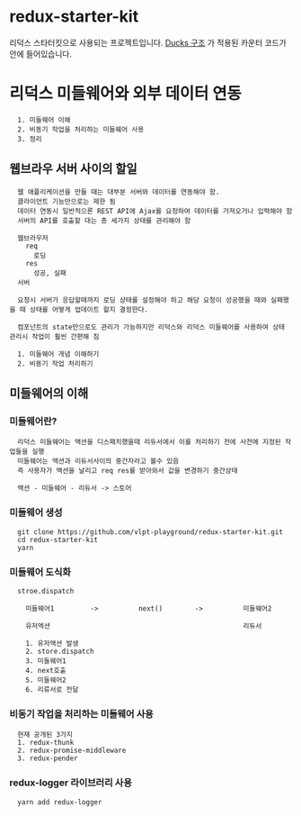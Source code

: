 # redux-starter-kit

리덕스 스타터킷으로 사용되는 프로젝트입니다.
[Ducks 구조](https://velopert.com/3358) 가 적용된 카운터 코드가 안에 들어있습니다.

# 리덕스 미들웨어와 외부 데이터 연동
```
  1. 미들웨어 이해
  2. 비동기 작업을 처리하는 미들웨어 사용
  3. 정리
```
## 웹브라우 서버 사이의 할일
```
  웹 애플리케이션을 만들 때는 대부분 서버와 데이터를 연동해야 함.
  클라이언트 기능만으로는 제한 됨
  데이터 연동시 일반적으론 REST API에 Ajax를 요청하여 데이터를 가져오거나 입력해야 함
  서버의 API를 호출할 대는 총 세가지 상태를 관리해야 함
  
  웹브라우저 
    req
      로딩
    res
      성공, 실패
  서버

  요청시 서버가 응답할때까지 로딩 상태를 설정해야 하고 해당 요청이 성공했을 때와 실패했을 때 상태를 어떻게 업데이트 할지 결정한다.
  
  컴포넌트의 state만으로도 관리가 가능하지만 리덕스와 리덕스 미들웨어를 사용하여 상태 관리시 작업이 훨씬 간편해 짐

  1. 미들웨어 개념 이해하기
  2. 비동기 작업 처리하기
```

## 미들웨어의 이해

### 미들웨어란?
```
  리덕스 미들웨어는 액션을 디스패치했을때 리듀서에서 이를 처리하기 전에 사전에 지정된 작업들을 실행
  미들웨어는 액션과 리듀서사이의 중간자라고 볼수 있음
  즉 사용자가 액션을 날리고 req res를 받아와서 값을 변경하기 중간상태

  액션 - 미들웨어 - 리듀서 -> 스토어
```

### 미들웨어 생성
```
  git clone https://github.com/vlpt-playground/redux-starter-kit.git
  cd redux-starter-kit
  yarn
```
### 미들웨어 도식화
```
  stroe.dispatch
    
    미들웨어1         ->          next()        ->          미들웨어2
    
    유저엑션                                                리듀서

    1. 유저액션 발생
    2. store.dispatch
    3. 미들웨어1
    4. next호출
    5. 미들웨어2
    6. 리류서로 전달
```

### 비동기 작업을 처리하는 미들웨어 사용
```
  현재 공개된 3가지
  1. redux-thunk
  2. redux-promise-middleware
  3. redux-pender
```

### redux-logger 라이브러리 사용
```
  yarn add redux-logger
```